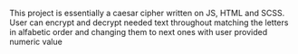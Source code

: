 This project is essentially a caesar cipher written on JS, HTML and SCSS.
User can encrypt and decrypt needed text throughout matching the letters in alfabetic order and changing them to next ones with user provided numeric value
